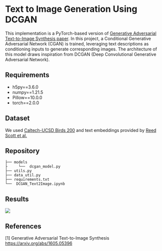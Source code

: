 # Text to Image Generation Using DCGAN

This implementation is a PyTorch-based version of [Generative Adversarial Text-to-Image Synthesis paper](https://arxiv.org/abs/1605.05396). In this project, a Conditional Generative Adversarial Network (CGAN) is trained, leveraging text descriptions as conditioning inputs to generate corresponding images. The architecture of this model draws inspiration from DCGAN (Deep Convolutional Generative Adversarial Network).

## Requirements

- h5py==3.6.0
- numpy==1.21.5
- Pillow==10.0.0
- torch==2.0.0

## Dataset

We used [Caltech-UCSD Birds 200](http://www.vision.caltech.edu/visipedia/CUB-200.html) and text embeddings provided by [Reed Scott et al.](https://github.com/reedscot/icml2016)

## Repository

```
├── models
├     └──  dcgan_model.py
├── utils.py
├── data_util.py
├── requirements.txt
└──  DCGAN_Text2Image.ipynb
```

## Results

![](result/output_gif_20230719.gif)

## References

[1]  Generative Adversarial Text-to-Image Synthesis https://arxiv.org/abs/1605.05396

